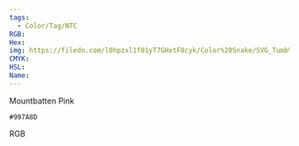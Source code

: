 ```yaml
---
tags:
  - Color/Tag/NTC
RGB:
Hex:
img: https://filedn.com/l0hpzxl1f01yT7GHxtF8cyk/Color%20Snake/SVG_Tumb%20Mass%20No%20Name/997A8D.svg
CMYK:
HSL:
Name:
---
```

Mountbatten Pink
```palette
#997A8D
```
RGB
